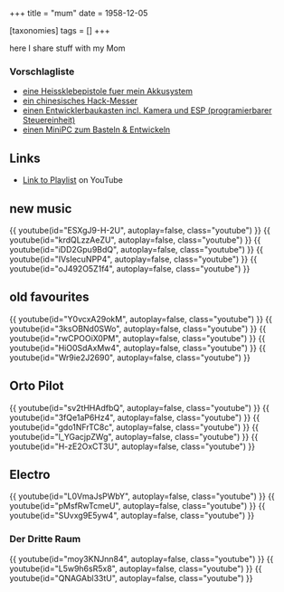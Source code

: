 +++
title = "mum"
date = 1958-12-05

[taxonomies]
tags = []
+++

here I share stuff with my Mom

### Vorschlagliste
- [eine Heissklebepistole fuer mein Akkusystem](https://www.amazon.de/Mellif-Hei%C3%9Fklebepistole-Makita-Akku-Klebestifte-Ladeger%C3%A4t/dp/B09LCCHQR8)
- [ein chinesisches Hack-Messer](https://www.amazon.de/SHAN-K%C3%BCchenmesser-ultrascharfes-ergonomischem-geschnittenes/dp/B07Q9ZS4B3)
- [einen Entwicklerbaukasten incl. Kamera und ESP (programierbarer Steuereinheit)](https://www.amazon.de/FREENOVE-ESP32-WROVER-Included-Compatible-Wireless/dp/B0CJJKSN4F)
- [einen MiniPC zum Basteln & Entwickeln](https://www.amazon.de/Raspberry-Pi-Model-GB/dp/B07TGBLK33)


## Links

- [Link to Playlist](https://www.youtube.com/watch?v=Y0vcxA29okM&list=PLOH3lkRBTgQ9fnh4FI8pyQ1Rj2ghpW08Y) on YouTube

## new music

{{ youtube(id="ESXgJ9-H-2U", autoplay=false, class="youtube") }}
{{ youtube(id="krdQLzzAeZU", autoplay=false, class="youtube") }}
{{ youtube(id="iDD2Gpu9BdQ", autoplay=false, class="youtube") }}
{{ youtube(id="IVsIecuNPP4", autoplay=false, class="youtube") }}
{{ youtube(id="oJ492O5Z1f4", autoplay=false, class="youtube") }}


## old favourites

{{ youtube(id="Y0vcxA29okM", autoplay=false, class="youtube") }}
{{ youtube(id="3ksOBNd0SWo", autoplay=false, class="youtube") }}
{{ youtube(id="rwCPOOiX0PM", autoplay=false, class="youtube") }}
{{ youtube(id="HiO0SdAxMw4", autoplay=false, class="youtube") }}
{{ youtube(id="Wr9ie2J2690", autoplay=false, class="youtube") }}


## Orto Pilot

{{ youtube(id="sv2tHHAdfbQ", autoplay=false, class="youtube") }}
{{ youtube(id="3fQe1aP6Hz4", autoplay=false, class="youtube") }}
{{ youtube(id="gdo1NFrTC8c", autoplay=false, class="youtube") }}
{{ youtube(id="l_YGacjpZWg", autoplay=false, class="youtube") }}
{{ youtube(id="H-zE2OxCT3U", autoplay=false, class="youtube") }}


## Electro

{{ youtube(id="L0VmaJsPWbY", autoplay=false, class="youtube") }}
{{ youtube(id="pMsfRwTcmeU", autoplay=false, class="youtube") }}
{{ youtube(id="SUvxg9E5yw4", autoplay=false, class="youtube") }}


### Der Dritte Raum

{{ youtube(id="moy3KNJnn84", autoplay=false, class="youtube") }}
{{ youtube(id="L5w9h6sR5x8", autoplay=false, class="youtube") }}
{{ youtube(id="QNAGAbl33tU", autoplay=false, class="youtube") }}
